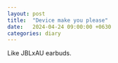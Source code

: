 ```yaml
---
layout: post
title:  "Device make you please"
date:   2024-04-24 09:00:00 +0630
categories: diary
---
```

Like JBLxAU earbuds.
